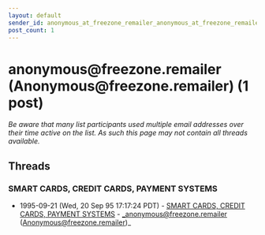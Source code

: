 ```yaml
---
layout: default
sender_id: anonymous_at_freezone_remailer_anonymous_at_freezone_remailer_
post_count: 1
---
```


# anonymous<span>@</span>freezone.remailer (Anonymous<span>@</span>freezone.remailer) (1 post)

_Be aware that many list participants used multiple email addresses over their time active on the list. As such this page may not contain all threads available._

## Threads

### SMART CARDS, CREDIT CARDS, PAYMENT SYSTEMS
+ 1995-09-21 (Wed, 20 Sep 95 17:17:24 PDT) - [SMART CARDS, CREDIT CARDS, PAYMENT SYSTEMS](/archive/1995/09/680d150234dfbe257fe3238cdb66d8aa73870b296a941984d62a1c63363e56b0) - _anonymous@freezone.remailer (Anonymous@freezone.remailer)_

